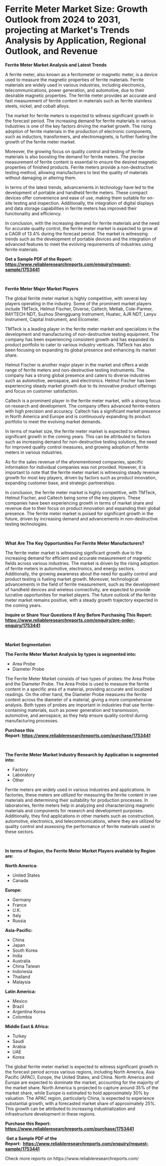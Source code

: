 <p><h1>Ferrite Meter Market Size: Growth Outlook from 2024 to 2031, projecting at Market's Trends Analysis by Application, Regional Outlook, and Revenue</h1></p><p><strong>Ferrite Meter Market Analysis and Latest Trends</strong></p>
<p><p>A ferrite meter, also known as a ferritometer or magnetic meter, is a device used to measure the magnetic properties of ferrite materials. Ferrite materials are widely used in various industries, including electronics, telecommunications, power generation, and automotive, due to their desirable magnetic properties. The ferrite meter provides an accurate and fast measurement of ferrite content in materials such as ferrite stainless steels, nickel, and cobalt alloys.</p><p>The market for ferrite meters is expected to witness significant growth in the forecast period. The increasing demand for ferrite materials in various industries is one of the key factors driving the market growth. The rising adoption of ferrite materials in the production of electronic components, such as inductors, transformers, and electromagnets, is further fueling the growth of the ferrite meter market.</p><p>Moreover, the growing focus on quality control and testing of ferrite materials is also boosting the demand for ferrite meters. The precise measurement of ferrite content is essential to ensure the desired magnetic properties of finished products. Ferrite meters provide a non-destructive testing method, allowing manufacturers to test the quality of materials without damaging or altering them.</p><p>In terms of the latest trends, advancements in technology have led to the development of portable and handheld ferrite meters. These compact devices offer convenience and ease of use, making them suitable for on-site testing and inspection. Additionally, the integration of digital displays and data storage capabilities in ferrite meters has improved their functionality and efficiency.</p><p>In conclusion, with the increasing demand for ferrite materials and the need for accurate quality control, the ferrite meter market is expected to grow at a CAGR of 13.4% during the forecast period. The market is witnessing trends such as the development of portable devices and the integration of advanced features to meet the evolving requirements of industries using ferrite materials.</p></p>
<p><strong>Get a Sample PDF of the Report:&nbsp; <a href="https://www.reliableresearchreports.com/enquiry/request-sample/1753441">https://www.reliableresearchreports.com/enquiry/request-sample/1753441</a></strong></p>
<p>&nbsp;</p>
<p><strong>Ferrite Meter Major Market Players</strong></p>
<p><p>The global ferrite meter market is highly competitive, with several key players operating in the industry. Some of the prominent market players include TMTeck, Helmut Fischer, Diverse, Caltech, Metlab, Cole-Parmer, RAYTECH NDT, Suzhou Shengguang Instrument, Huatec, AJR NDT, Lanyu Instrument, Capital Instrument, and Elcometer.</p><p>TMTeck is a leading player in the ferrite meter market and specializes in the development and manufacturing of non-destructive testing equipment. The company has been experiencing consistent growth and has expanded its product portfolio to cater to various industry verticals. TMTeck has also been focusing on expanding its global presence and enhancing its market share.</p><p>Helmut Fischer is another major player in the market and offers a wide range of ferrite meters and non-destructive testing instruments. The company has a strong global presence and caters to diverse industries such as automotive, aerospace, and electronics. Helmut Fischer has been experiencing steady market growth due to its innovative product offerings and focus on customer satisfaction.</p><p>Caltech is a prominent player in the ferrite meter market, with a strong focus on research and development. The company offers advanced ferrite meters with high precision and accuracy. Caltech has a significant market presence in North America and Europe and is continuously expanding its product portfolio to meet the evolving market demands.</p><p>In terms of market size, the ferrite meter market is expected to witness significant growth in the coming years. This can be attributed to factors such as increasing demand for non-destructive testing solutions, the need for improved quality control measures, and growing adoption of ferrite meters in various industries.</p><p>As for the sales revenue of the aforementioned companies, specific information for individual companies was not provided. However, it is important to note that the ferrite meter market is witnessing steady revenue growth for most key players, driven by factors such as product innovation, expanding customer base, and strategic partnerships.</p><p>In conclusion, the ferrite meter market is highly competitive, with TMTeck, Helmut Fischer, and Caltech being some of the key players. These companies have been experiencing growth in terms of market share and revenue due to their focus on product innovation and expanding their global presence. The ferrite meter market is poised for significant growth in the future, driven by increasing demand and advancements in non-destructive testing technologies.</p></p>
<p>&nbsp;</p>
<p><strong>What Are The Key Opportunities For Ferrite Meter Manufacturers?</strong></p>
<p><p>The ferrite meter market is witnessing significant growth due to the increasing demand for efficient and accurate measurement of magnetic fields across various industries. The market is driven by the rising adoption of ferrite meters in automotive, electronics, and energy sectors. Additionally, the growing awareness about the need for quality control and product testing is fueling market growth. Moreover, technological advancements in the field of ferrite measurement, such as the development of handheld devices and wireless connectivity, are expected to provide lucrative opportunities for market players. The future outlook of the ferrite meter market remains positive, with a steady growth trajectory expected in the coming years.</p></p>
<p><strong>Inquire or Share Your Questions If Any Before Purchasing This Report: <a href="https://www.reliableresearchreports.com/enquiry/pre-order-enquiry/1753441">https://www.reliableresearchreports.com/enquiry/pre-order-enquiry/1753441</a></strong></p>
<p>&nbsp;</p>
<p><strong>Market Segmentation</strong></p>
<p><strong>The Ferrite Meter Market Analysis by types is segmented into:</strong></p>
<p><ul><li>Area Probe</li><li>Diameter Probe</li></ul></p>
<p><p>The Ferrite Meter Market consists of two types of probes: the Area Probe and the Diameter Probe. The Area Probe is used to measure the ferrite content in a specific area of a material, providing accurate and localized readings. On the other hand, the Diameter Probe measures the ferrite content across the diameter of a material, giving a more comprehensive analysis. Both types of probes are important in industries that use ferrite-containing materials, such as power generation and transmission, automotive, and aerospace, as they help ensure quality control during manufacturing processes.</p></p>
<p><strong>Purchase this Report:&nbsp;<a href="https://www.reliableresearchreports.com/purchase/1753441">https://www.reliableresearchreports.com/purchase/1753441</a></strong></p>
<p>&nbsp;</p>
<p><strong>The Ferrite Meter Market Industry Research by Application is segmented into:</strong></p>
<p><ul><li>Factory</li><li>Laboratory</li><li>Other</li></ul></p>
<p><p>Ferrite meters are widely used in various industries and applications. In factories, these meters are utilized for measuring the ferrite content in raw materials and determining their suitability for production processes. In laboratories, ferrite meters help in analyzing and characterizing magnetic materials and components for research and development purposes. Additionally, they find applications in other markets such as construction, automotive, electronics, and telecommunications, where they are utilized for quality control and assessing the performance of ferrite materials used in these sectors.</p></p>
<p>&nbsp;</p>
<p><strong>In terms of Region, the Ferrite Meter Market Players available by Region are:</strong></p>
<p>
    <p> <strong> North America: </strong>
        <ul>
            <li>United States</li>
            <li>Canada</li>
        </ul>
        </p> 
    <p> <strong> Europe: </strong>
        <ul>
            <li>Germany</li>
            <li>France</li>
            <li>U.K.</li>
            <li>Italy</li>
            <li>Russia</li>
        </ul>
        </p> 
    <p> <strong> Asia-Pacific: </strong>
        <ul>
            <li>China</li>
            <li>Japan</li>
            <li>South Korea</li>
            <li>India</li>
            <li>Australia</li>
            <li>China Taiwan</li>
            <li>Indonesia</li>
            <li>Thailand</li>
            <li>Malaysia</li>
        </ul>
        </p> 
    <p> <strong> Latin America: </strong>
        <ul>
            <li>Mexico</li>
            <li>Brazil</li>
            <li>Argentina Korea</li>
            <li>Colombia</li>
        </ul>
        </p> 
    <p> <strong> Middle East & Africa: </strong>
        <ul>
            <li>Turkey</li>
            <li>Saudi</li>
            <li>Arabia</li>
            <li>UAE</li>
            <li>Korea</li>
        </ul>
    </p>
    </p>
<p><p>The global ferrite meter market is expected to witness significant growth in the forecast period across various regions, including North America, Asia Pacific (APAC), Europe, the United States, and China. North America and Europe are expected to dominate the market, accounting for the majority of the market share. North America is projected to capture around 35% of the market share, while Europe is estimated to hold approximately 30% by valuation. The APAC region, particularly China, is expected to experience substantial growth, with a forecasted market share of approximately 25%. This growth can be attributed to increasing industrialization and infrastructure development in these regions.</p></p>
<p><strong>Purchase this Report: <a href="https://www.reliableresearchreports.com/purchase/1753441">https://www.reliableresearchreports.com/purchase/1753441</a></strong></p>
<p>&nbsp;<strong>Get a Sample PDF of the Report:&nbsp;&nbsp;<a href="https://www.reliableresearchreports.com/enquiry/request-sample/1753441">https://www.reliableresearchreports.com/enquiry/request-sample/1753441</a></strong></p>
<p><strong></strong></p>
<p>Check more reports on https://www.reliableresearchreports.com/</p>